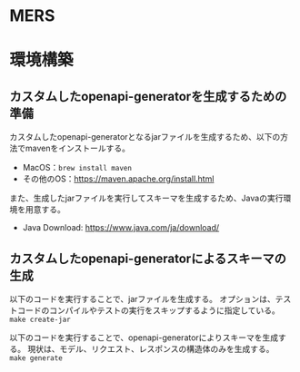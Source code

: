 # MERS



# 環境構築
## カスタムしたopenapi-generatorを生成するための準備
カスタムしたopenapi-generatorとなるjarファイルを生成するため、以下の方法でmavenをインストールする。
- MacOS：`brew install maven`  
- その他のOS：https://maven.apache.org/install.html

また、生成したjarファイルを実行してスキーマを生成するため、Javaの実行環境を用意する。  
- Java Download: https://www.java.com/ja/download/

## カスタムしたopenapi-generatorによるスキーマの生成
以下のコードを実行することで、jarファイルを生成する。
オプションは、テストコードのコンパイルやテストの実行をスキップするように指定している。  
`make create-jar`

以下のコードを実行することで、openapi-generatorによりスキーマを生成する。
現状は、モデル、リクエスト、レスポンスの構造体のみを生成する。  
`make generate`

